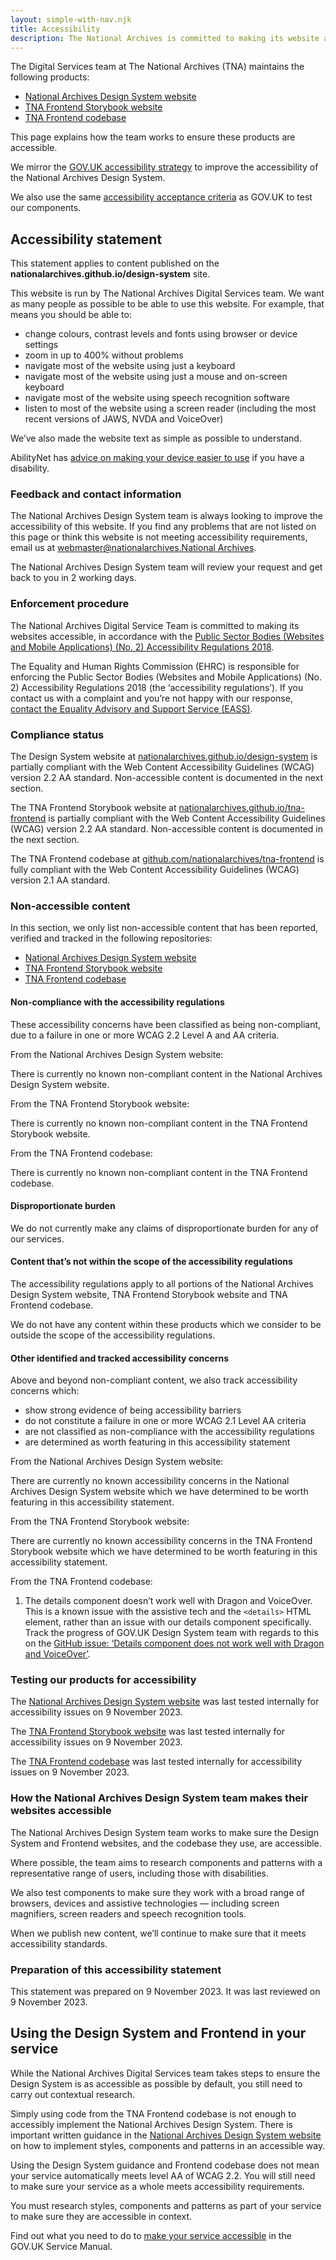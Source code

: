 ```yaml
---
layout: simple-with-nav.njk
title: Accessibility
description: The National Archives is committed to making its website at design-system.nationalarchives.gov.uk accessible, in accordance with the Public Sector Bodies Accessibility Regulations.
---
```


The Digital Services team at The National Archives (TNA) maintains the following products:

- [National Archives Design System website](https://design-system.nationalarchives.gov.uk)
- [TNA Frontend Storybook website](https://nationalarchives.github.io/tna-frontend)
- [TNA Frontend codebase](https://github.com/nationalarchives/tna-frontend)

This page explains how the team works to ensure these products are accessible.

We mirror the [GOV.UK accessibility strategy](https://design-system.service.gov.uk/community/accessibility-strategy/) to improve the accessibility of the National Archives Design System.

We also use the same [accessibility acceptance criteria](https://github.com/nationalarchives/tna-frontend/wiki/Accessibility-acceptance-criteria) as GOV.UK to test our components.

## Accessibility statement

This statement applies to content published on the **nationalarchives.github.io/design-system** site.

This website is run by The National Archives Digital Services team. We want as many people as possible to be able to use this website. For example, that means you should be able to:

- change colours, contrast levels and fonts using browser or device settings
- zoom in up to 400% without problems
- navigate most of the website using just a keyboard
- navigate most of the website using just a mouse and on-screen keyboard
- navigate most of the website using speech recognition software
- listen to most of the website using a screen reader (including the most recent versions of JAWS, NVDA and VoiceOver)

We’ve also made the website text as simple as possible to understand.

AbilityNet has [advice on making your device easier to use](https://mcmw.abilitynet.org.uk/) if you have a disability.

### Feedback and contact information

The National Archives Design System team is always looking to improve the accessibility of this website. If you find any problems that are not listed on this page or think this website is not meeting accessibility requirements, email us at [webmaster@nationalarchives.National Archives](mailto:webmaster@nationalarchives.gov.uk).

The National Archives Design System team will review your request and get back to you in 2 working days.

### Enforcement procedure

The National Archives Digital Service Team is committed to making its websites accessible, in accordance with the [Public Sector Bodies (Websites and Mobile Applications) (No. 2) Accessibility Regulations 2018](https://www.legislation.gov.uk/uksi/2018/952/contents).

The Equality and Human Rights Commission (EHRC) is responsible for enforcing the Public Sector Bodies (Websites and Mobile Applications) (No. 2) Accessibility Regulations 2018 (the ‘accessibility regulations’). If you contact us with a complaint and you’re not happy with our response, [contact the Equality Advisory and Support Service (EASS)](https://www.equalityadvisoryservice.com/).

### Compliance status

The Design System website at [nationalarchives.github.io/design-system](https://design-system.nationalarchives.gov.uk) is partially compliant with the Web Content Accessibility Guidelines (WCAG) version 2.2 AA standard. Non-accessible content is documented in the next section.

The TNA Frontend Storybook website at [nationalarchives.github.io/tna-frontend](https://nationalarchives.github.io/tna-frontend) is partially compliant with the Web Content Accessibility Guidelines (WCAG) version 2.2 AA standard. Non-accessible content is documented in the next section.

The TNA Frontend codebase at [github.com/nationalarchives/tna-frontend](https://github.com/nationalarchives/tna-frontend) is fully compliant with the Web Content Accessibility Guidelines (WCAG) version 2.1 AA standard.

### Non-accessible content

In this section, we only list non-accessible content that has been reported, verified and tracked in the following repositories:

- [National Archives Design System website](https://design-system.nationalarchives.gov.uk)
- [TNA Frontend Storybook website](https://nationalarchives.github.io/tna-frontend)
- [TNA Frontend codebase](https://github.com/nationalarchives/tna-frontend)

#### Non-compliance with the accessibility regulations

These accessibility concerns have been classified as being non-compliant, due to a failure in one or more WCAG 2.2 Level A and AA criteria.

From the National Archives Design System website:

There is currently no known non-compliant content in the National Archives Design System website.

From the TNA Frontend Storybook website:

There is currently no known non-compliant content in the TNA Frontend Storybook website.

From the TNA Frontend codebase:

There is currently no known non-compliant content in the TNA Frontend codebase.

#### Disproportionate burden

We do not currently make any claims of disproportionate burden for any of our services.

#### Content that’s not within the scope of the accessibility regulations

The accessibility regulations apply to all portions of the National Archives Design System website, TNA Frontend Storybook website and TNA Frontend codebase.

We do not have any content within these products which we consider to be outside the scope of the accessibility regulations.

#### Other identified and tracked accessibility concerns

Above and beyond non-compliant content, we also track accessibility concerns which:

- show strong evidence of being accessibility barriers
- do not constitute a failure in one or more WCAG 2.1 Level AA criteria
- are not classified as non-compliance with the accessibility regulations
- are determined as worth featuring in this accessibility statement

From the National Archives Design System website:

There are currently no known accessibility concerns in the National Archives Design System website which we have determined to be worth featuring in this accessibility statement.

From the TNA Frontend Storybook website:

There are currently no known accessibility concerns in the TNA Frontend Storybook website which we have determined to be worth featuring in this accessibility statement.

From the TNA Frontend codebase:

1. The details component doesn’t work well with Dragon and VoiceOver. This is a known issue with the assistive tech and the `<details>` HTML element, rather than an issue with our details component specifically. Track the progress of GOV.UK Design System team with regards to this on the [GitHub issue: ‘Details component does not work well with Dragon and VoiceOver’](https://github.com/alphagov/govuk-frontend/issues/3693).

### Testing our products for accessibility

The [National Archives Design System website](https://design-system.nationalarchives.gov.uk/) was last tested internally for accessibility issues on <time datetime="2023-11-09">9 November 2023</time>.

The [TNA Frontend Storybook website](https://nationalarchives.github.io/tna-frontend) was last tested internally for accessibility issues on <time datetime="2023-11-09">9 November 2023</time>.

The [TNA Frontend codebase](https://github.com/nationalarchives/tna-frontend) was last tested internally for accessibility issues on <time datetime="2023-11-09">9 November 2023</time>.

### How the National Archives Design System team makes their websites accessible

The National Archives Design System team works to make sure the Design System and Frontend websites, and the codebase they use, are accessible.

Where possible, the team aims to research components and patterns with a representative range of users, including those with disabilities.

We also test components to make sure they work with a broad range of browsers, devices and assistive technologies &mdash; including screen magnifiers, screen readers and speech recognition tools.

When we publish new content, we’ll continue to make sure that it meets accessibility standards.

### Preparation of this accessibility statement

This statement was prepared on <time datetime="2023-11-09">9 November 2023</time>. It was last reviewed on <time datetime="2023-11-09">9 November 2023</time>.

## Using the Design System and Frontend in your service

While the National Archives Digital Services team takes steps to ensure the Design System is as accessible as possible by default, you still need to carry out contextual research.

Simply using code from the TNA Frontend codebase is not enough to accessibly implement the National Archives Design System. There is important written guidance in the [National Archives Design System website](https://design-system.nationalarchives.gov.uk/) on how to implement styles, components and patterns in an accessible way.

Using the Design System guidance and Frontend codebase does not mean your service automatically meets level AA of WCAG 2.2. You will still need to make sure your service as a whole meets accessibility requirements.

You must research styles, components and patterns as part of your service to make sure they are accessible in context.

Find out what you need to do to [make your service accessible](https://www.gov.uk/service-manual/helping-people-to-use-your-service/making-your-service-accessible-an-introduction) in the GOV.UK Service Manual.
